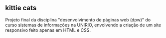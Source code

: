 ## kittie cats

Projeto final da disciplina "desenvolvimento de páginas web (dpw)" do curso sistemas de informações na UNIRIO, envolvendo a criação de um site responsivo feito apenas em HTML e CSS.
